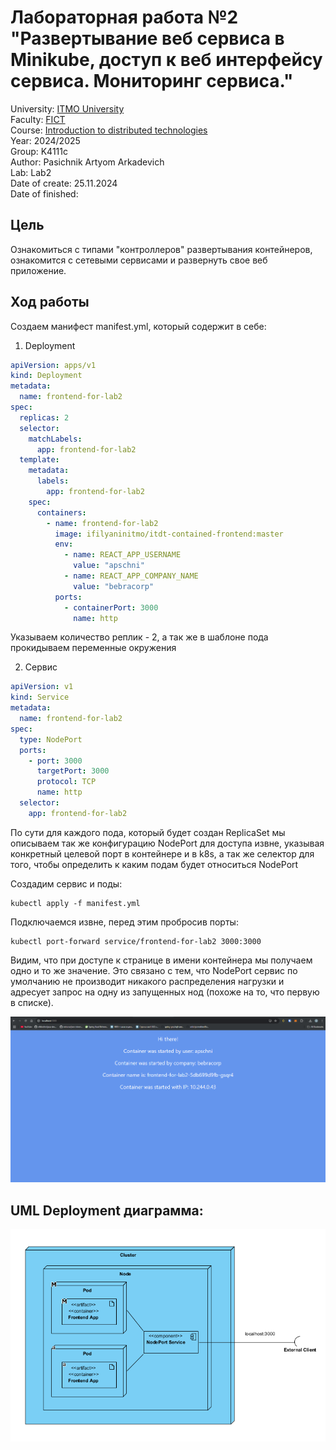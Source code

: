 # Лабораторная работа №2 "Развертывание веб сервиса в Minikube, доступ к веб интерфейсу сервиса. Мониторинг сервиса."

University: [ITMO University](https://itmo.ru/ru/)\
Faculty: [FICT](https://fict.itmo.ru)\
Course: [Introduction to distributed technologies](https://github.com/itmo-ict-faculty/introduction-to-distributed-technologies)\
Year: 2024/2025\
Group: K4111c\
Author: Pasichnik Artyom Arkadevich\
Lab: Lab2\
Date of create: 25.11.2024\
Date of finished: 


## Цель
Ознакомиться с типами "контроллеров" развертывания контейнеров, ознакомится с сетевыми сервисами и развернуть свое веб приложение.

## Ход работы

Создаем манифест manifest.yml, который содержит в себе:

1. Deployment

```yml
apiVersion: apps/v1
kind: Deployment
metadata:
  name: frontend-for-lab2
spec:
  replicas: 2
  selector:
    matchLabels:
      app: frontend-for-lab2
  template:
    metadata:
      labels:
        app: frontend-for-lab2
    spec:
      containers:
        - name: frontend-for-lab2
          image: ifilyaninitmo/itdt-contained-frontend:master
          env:
            - name: REACT_APP_USERNAME
              value: "apschni"
            - name: REACT_APP_COMPANY_NAME
              value: "bebracorp"
          ports:
            - containerPort: 3000
              name: http
```

Указываем количество реплик - 2, а так же в шаблоне пода прокидываем переменные окружения

2. Сервис
```yml
apiVersion: v1
kind: Service
metadata:
  name: frontend-for-lab2
spec:
  type: NodePort
  ports:
    - port: 3000
      targetPort: 3000
      protocol: TCP
      name: http
  selector:
    app: frontend-for-lab2
```

По сути для каждого пода, который будет создан ReplicaSet мы описываем так же конфигурацию NodePort для доступа извне, указывая конкретный целевой порт в контейнере и в k8s, а так же селектор для того, чтобы определить к каким подам будет относиться NodePort

Создадим сервис и поды:
```
kubectl apply -f manifest.yml
```

Подключаемся извне, перед этим пробросив порты:
```
kubectl port-forward service/frontend-for-lab2 3000:3000
```

Видим, что при доступе к странице в имени контейнера мы получаем одно и то же значение. Это связано с тем, что NodePort сервис по умолчанию не производит никакого распределения нагрузки и адресует запрос на одну из запущенных нод (похоже на то, что первую в списке).

![content/image1.png](content/image1.png)

## UML Deployment диаграмма:

![content/image2.png](content/image2.png)






